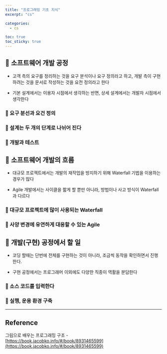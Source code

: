 ```yaml
---
title: "프로그래밍 기초 지식"
excerpt: "cs"

categories:
  - cs

toc: true
toc_sticky: true
---
```


## 🔷 소프트웨어 개발 공정

- 고객 측의 요구를 정리하는 것을 요구 분석이나 요구 정의라고 하고, 개발 측이 구현하려는 것을 문서로 작성하는 것을 요전 정의라고 한다

- 기본 설계에서는 이용자 시점에서 생각하는 반면, 상세 설계에서는 개발자 시점에서 생각한다

### 🔶 요구 분선과 요건 정의

### 🔶 설계는 두 개의 단계로 나뉘어 진다

### 🔶 개발과 테스트

## 🔷 소프트웨어 개발의 흐름

- 대규모 프로젝트에서는 개발의 재작업을 방지하기 위해 Waterfall 기법을 이용하는 경우가 많다

- Agile 개발에서는 사이클을 짧게 할 뿐만 아니라, 방법이나 사고 방식이 Waterfall 과 다르다

### 🔶 대규모 프로젝트에 많이 사용되는 Waterfall

### 🔶 사양 변경에 유연하게 대응할 수 있는 Agile

## 🔷 개발(구현) 공정에서 할 일

- 코딩 할때는 단번에 전체를 구현하는 것이 아니라, 조금씩 동작을 확인하면서 진행한다.

- 구현 공정에서는 프로그래머 이외에도 다양한 직종이 역활을 분담한다

### 🔶 소스 코드를 입력한다

### 🔶 실행, 운용 환경 구축

<!-- ## 🔷

### 🔶

## 🔷

### 🔶

## 🔷

### 🔶

## 🔷

### 🔶

## 🔷

### 🔶

## 🔷

### 🔶

## 🔷

### 🔶

## 🔷

### 🔶

## 🔷

### 🔶 -->

---

<!-- 🔶 🔷 📌 🔑 👉 -->

## Reference

그림으로 배우는 프로그래밍 구조 - [https://book.jacobko.info/#/book/8931465599](https://book.jacobko.info/#/book/8931465599)
